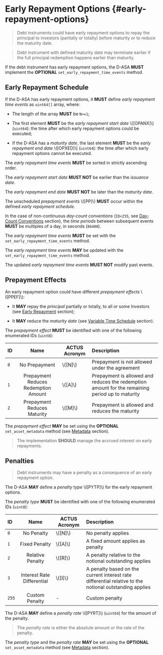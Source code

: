 # Early Repayment Options {#early-repayment-options}

> Debt instruments could have early repayment options to repay the principal to
> investors (partially or totally) before maturity or to reduce the maturity date.

> Debt instrument with defined maturity date may terminate earlier if the full principal
> redemption happens earlier than maturity.

If the debt instrument has early repayment options, the D-ASA **MUST** implement
the **OPTIONAL** `set_early_repayment_time_events` method.

## Early Repayment Schedule

If the D-ASA has early repayment options, it **MUST** define *early repayment time
events* as `uint64[]` array, where:

- The length of the array **MUST** be `N>=1`;

- The first element **MUST** be the *early repayment start date* \\([OPANX]\\) (`uint64`):
the time after which early repayment options could be executed;

- If the D-ASA has a *maturity date*, the last element **MUST** be the *early repayment
end date* \\([OPXED]\\) (`uint64`): the time after which early repayment options
cannot be executed.

The *early repayment time events* **MUST** be sorted in strictly ascending order.

The *early repayment start date* **MUST NOT** be earlier than the *issuance date*.

The *early repayment end date* **MUST NOT** be later than the *maturity date*.

The unscheduled *prepayment events* \\([PP]\\) **MUST** occur within the defined
*early repayment schedule*.

In the case of non-continuous *day-count conventions* (`ID<255`, see [Day-Count
Conventions](./day-count-convention.md) section), the *time periods* between subsequent
events **MUST** be multiples of a day, in seconds (`86400`).

The *early repayment time events* **MUST** be set with the `set_early_repayment_time_events`
method.

The *early repayment time events* **MAY** be updated with the `set_early_repayment_time_events`
method.

The updated *early repayment time events* **MUST NOT** modify past events.

## Prepayment Effects

An early repayment option could have different *prepayment effects* \\([PPEF]\\):

- It **MAY** repay the *principal* partially or totally, to all or some Investors
(see [Early Repayment](./early-repayment.md) section);

- It **MAY** reduce the *maturity date* (see [Variable Time Schedule](./variable-time-schedule.md)
section).

The *prepayment effect* **MUST** be identified with one of the following enumerated
IDs (`uint8`):

| ID  |                 Name                 | ACTUS Acronym | Description                                                                                     |
|:----|:------------------------------------:|---------------|:------------------------------------------------------------------------------------------------|
| `0` |            No Prepayment             | \\([N]\\)     | Prepayment is not allowed under the agreement                                                   |
| `1` | Prepayment Reduces Redemption Amount | \\([A]\\)     | Prepayment is allowed and reduces the redemption amount for the remaining period up to maturity |
| `2` |     Prepayment Reduces Maturity      | \\([M]\\)     | Prepayment is allowed and reduces the maturity                                                  |

The *prepayment effect* **MAY** be set using the **OPTIONAL** `set_asset_metadata`
method (see [Metadata](./metadata.md) section).

> The implementation **SHOULD** manage the accrued interest on early repayments.

## Penalties

> Debt instruments may have a penalty as a consequence of an early repayment option.

The D-ASA **MAY** define a *penalty type* \\([PYTP]\\) for the early repayment options.

The *penalty type* **MUST** be identified with one of the following enumerated IDs
(`uint8`):

| ID    |            Name            | ACTUS Acronym | Description                                                                                            |
|:------|:--------------------------:|---------------|:-------------------------------------------------------------------------------------------------------|
| `0`   |         No Penalty         | \\([N]\\)     | No penalty applies                                                                                     |
| `1`   |       Fixed Penalty        | \\([A]\\)     | A fixed amount applies as penalty                                                                      |
| `2`   |      Relative Penalty      | \\([R]\\)     | A penalty relative to the notional outstanding applies                                                 |
| `3`   | Interest Rate Differential | \\([I]\\)     | A penalty based on the current interest rate differential relative to the notional outstanding applies |
| `255` |       Custom Penalty       | -             | Custom penalty                                                                                         |

The D-ASA **MAY** define a *penalty rate* \\([PYRT]\\) (`uint64`) for the amount
of the penalty.

> The *penalty rate* is either the absolute amount or the rate of the penalty.

The *penalty type* and the *penalty rate* **MAY** be set using the **OPTIONAL**
`set_asset_metadata` method (see [Metadata](./metadata.md) section).
